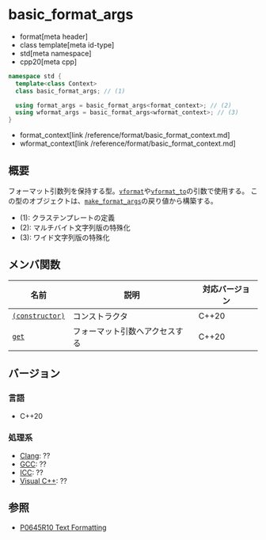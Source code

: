 # basic_format_args
* format[meta header]
* class template[meta id-type]
* std[meta namespace]
* cpp20[meta cpp]

```cpp
namespace std {
  template<class Context>
  class basic_format_args; // (1)

  using format_args = basic_format_args<format_context>; // (2)
  using wformat_args = basic_format_args<wformat_context>; // (3)
}
```
* format_context[link /reference/format/basic_format_context.md]
* wformat_context[link /reference/format/basic_format_context.md]

## 概要
フォーマット引数列を保持する型。[`vformat`](vformat.md)や[`vformat_to`](vformat_to.md)の引数で使用する。
この型のオブジェクトは、[`make_format_args`](make_format_args.md)の戻り値から構築する。

* (1): クラステンプレートの定義
* (2): マルチバイト文字列版の特殊化
* (3): ワイド文字列版の特殊化

## メンバ関数

| 名前                                                   | 説明                              | 対応バージョン |
|--------------------------------------------------------|-----------------------------------|----------------|
| [`(constructor)`](basic_format_args/op_constructor.md) | コンストラクタ                    | C++20          |
| [`get`](basic_format_args/get.md)                      | フォーマット引数へアクセスする    | C++20          |

## バージョン
### 言語
- C++20

### 処理系
- [Clang](/implementation.md#clang): ??
- [GCC](/implementation.md#gcc): ??
- [ICC](/implementation.md#icc): ??
- [Visual C++](/implementation.md#visual_cpp): ??

## 参照

* [P0645R10 Text Formatting](http://www.open-std.org/jtc1/sc22/wg21/docs/papers/2019/p0645r10.html)
